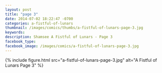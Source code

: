 ```yaml
---
layout: post
title: "page 3"
date: 2014-07-02 18:22:47 -0700
categories: a-fistful-of-lunars
thumbnail: /images/comics/thumbs/a-fistful-of-lunars-page-3.jpg
keywords: 
description: Shamsee A Fistful of Lunars - Page 3
facebook_type: 
facebook_image: /images/comics/a-fistful-of-lunars-page-3.jpg
---
```


{% include figure.html src="a-fistful-of-lunars-page-3.jpg" alt="A Fistful of Lunars Page 3" %}